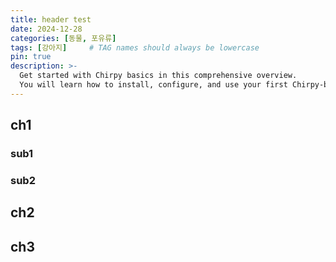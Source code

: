 ```yaml
---
title: header test
date: 2024-12-28
categories: [동물, 포유류]
tags: [강아지]     # TAG names should always be lowercase
pin: true
description: >-
  Get started with Chirpy basics in this comprehensive overview.
  You will learn how to install, configure, and use your first Chirpy-based website, as well as deploy it to a web server.
---
```


## ch1
### sub1
### sub2
## ch2
## ch3